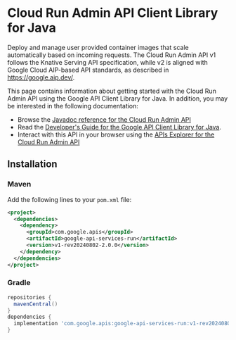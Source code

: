 # Cloud Run Admin API Client Library for Java

Deploy and manage user provided container images that scale automatically based on incoming requests. The Cloud Run Admin API v1 follows the Knative Serving API specification, while v2 is aligned with Google Cloud AIP-based API standards, as described in https://google.aip.dev/.

This page contains information about getting started with the Cloud Run Admin API
using the Google API Client Library for Java. In addition, you may be interested
in the following documentation:

* Browse the [Javadoc reference for the Cloud Run Admin API][javadoc]
* Read the [Developer's Guide for the Google API Client Library for Java][google-api-client].
* Interact with this API in your browser using the [APIs Explorer for the Cloud Run Admin API][api-explorer]

## Installation

### Maven

Add the following lines to your `pom.xml` file:

```xml
<project>
  <dependencies>
    <dependency>
      <groupId>com.google.apis</groupId>
      <artifactId>google-api-services-run</artifactId>
      <version>v1-rev20240802-2.0.0</version>
    </dependency>
  </dependencies>
</project>
```

### Gradle

```gradle
repositories {
  mavenCentral()
}
dependencies {
  implementation 'com.google.apis:google-api-services-run:v1-rev20240802-2.0.0'
}
```

[javadoc]: https://googleapis.dev/java/google-api-services-run/latest/index.html
[google-api-client]: https://github.com/googleapis/google-api-java-client/
[api-explorer]: https://developers.google.com/apis-explorer/#p/run/v1/
